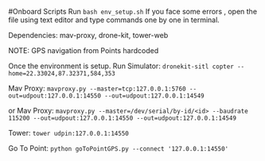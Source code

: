 #Onboard Scripts
Run ```bash env_setup.sh```
If you face some errors , open the file using text editor and type commands one by one in terminal.

Dependencies: mav-proxy, drone-kit, tower-web

NOTE: GPS navigation from Points hardcoded 

Once the environment is setup.
Run Simulator: ```dronekit-sitl copter --home=22.33024,87.32371,584,353```

Mav Proxy: ```mavproxy.py --master=tcp:127.0.0.1:5760 --out=udpout:127.0.0.1:14550 --out=udpout:127.0.0.1:14549```

or Mav Proxy: ```mavproxy.py --master=/dev/serial/by-id/<id> --baudrate 115200 --out=udpout:127.0.0.1:14550 --out=udpout:127.0.0.1:14549```

Tower: ```tower udpin:127.0.0.1:14550```

Go To Point: ```python goToPointGPS.py --connect '127.0.0.1:14550'```



